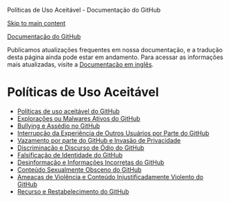 Políticas de Uso Aceitável - Documentação do GitHub

[Skip to main content](#main-content)

[](/pt)[Documentação do GitHub](/pt)

Publicamos atualizações frequentes em nossa documentação, e a tradução desta página ainda pode estar em andamento. Para acessar as informações mais atualizadas, visite a [Documentação em inglês](/en).

Políticas de Uso Aceitável
==========

* [Políticas de uso aceitável do GitHub](/pt/site-policy/acceptable-use-policies/github-acceptable-use-policies)
* [Explorações ou Malwares Ativos do GitHub](/pt/site-policy/acceptable-use-policies/github-active-malware-or-exploits)
* [Bullying e Assédio no GitHub](/pt/site-policy/acceptable-use-policies/github-bullying-and-harassment)
* [Interrupção da Experiência de Outros Usuários por Parte do GitHub](/pt/site-policy/acceptable-use-policies/github-disrupting-the-experience-of-other-users)
* [Vazamento por parte do GitHub e Invasão de Privacidade](/pt/site-policy/acceptable-use-policies/github-doxxing-and-invasion-of-privacy)
* [Discriminação e Discurso de Ódio do GitHub](/pt/site-policy/acceptable-use-policies/github-hate-speech-and-discrimination)
* [Falsificação de Identidade do GitHub](/pt/site-policy/acceptable-use-policies/github-impersonation)
* [Desinformação e Informações Incorretas do GitHub](/pt/site-policy/acceptable-use-policies/github-misinformation-and-disinformation)
* [Conteúdo Sexualmente Obsceno do GitHub](/pt/site-policy/acceptable-use-policies/github-sexually-obscene-content)
* [Ameaças de Violência e Conteúdo Injustificadamente Violento do GitHub](/pt/site-policy/acceptable-use-policies/github-threats-of-violence-and-gratuitously-violent-content)
* [Recurso e Restabelecimento do GitHub](/pt/site-policy/acceptable-use-policies/github-appeal-and-reinstatement)
